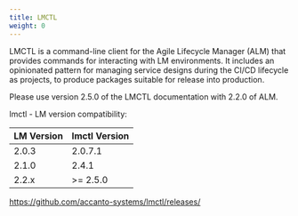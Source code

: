 ```yaml
---
title: LMCTL
weight: 0
---
```


LMCTL is a command-line client for the Agile Lifecycle Manager (ALM) that provides commands for interacting with LM environments. It includes an opinionated pattern for managing service designs during the CI/CD lifecycle as projects, to produce packages suitable for release into production.

Please use version 2.5.0 of the LMCTL documentation with 2.2.0 of ALM. 

lmctl - LM version compatibility:

| LM Version | lmctl Version |
|------------|---------------|
| 2.0.3      | 2.0.7.1       |
| 2.1.0      | 2.4.1         |
| 2.2.x      | >= 2.5.0      |

https://github.com/accanto-systems/lmctl/releases/